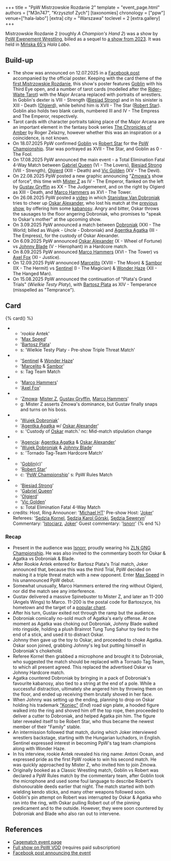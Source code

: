+++
title = "PpW Mistrzowskie Rozdanie 2"
template = "event_page.html"
authors = ["M3n747", "Krzysztof Zych"]
[taxonomies]
chronology = ["ppw"]
venue=["hala-labo"]
[extra]
city = "Warszawa"
toclevel = 2
[extra.gallery]
+++

Mistrzowskie Rozdanie 2 (roughly _A Champion's Hand 2_) was a show by [PpW Ewenement Wrestling](@/o/ppw.md), billed as a sequel to [a show from 2023](@/e/ppw/2023-05-06-ppw-mistrzowskie-rozdanie.md). It was held in [Mińska&nbsp;65's](@/v/minska-65.md) _Hala Labo_.

## Build-up

* The show was announced on 12.07.2025 in a [Facebook post][mr2] accompanied by the official poster. Keeping with the card theme of the [first Mistrzowskie Rozdanie](@/e/ppw/2023-05-06-ppw-mistrzowskie-rozdanie.md), this show's poster features [Goblin](@/w/goblin.md) with his Third Eye open, and a number of tarot cards (modelled after the [Rider–Waite Tarot][rwt]) with the Major Arcana replaced with portraits of wrestlers.
  In Goblin's dexter is VIII - Strength ([Biesiad Strong](@/w/biesiad.md)) and in his sinister is XIII - Death ([Olgierd](@/w/olgierd.md)), while behind him is XVII - The Star ([Robert Star](@/w/robert-star.md)).
  Goblin also holds two blank cards, numbered III and IV - The Empress and The Emperor, respectively.
* Tarot cards with character portraits taking place of the Major Arcana are an important element in the fantasy book series [The Chronicles of Amber][amber] by Roger Zelazny, however whether this was an inspiration or a coincidence, is not known.
* On 18.07.2025 PpW confirmed [Goblin](@/w/goblin.md) vs [Robert Star](@/w/robert-star.md) for the [PpW Championship](@/c/ppw-championship.md). Star was portrayed as XVII - The Star, and Goblin as 0 - The Fool.
* On 17.08.2025 PpW announced the main event - a Total Elimination Fatal 4-Way Match between [Gabriel Queen](@/w/gabriel-queen.md) (VI - The Lovers), [Biesiad Strong](@/w/biesiad.md) (VIII - Strength), [Olgierd](@/w/olgierd.md) (XIII - Death) and [Vic Golden](@/w/vic-golden.md) (XV - The Devil).
* On 22.08.2025 PpW posted a new graphic announcing "[Zmowa's](@/tt/zmowa.md) show of force", this time with [Mister Z](@/w/mister-z.md) as IV - The Emperor, flanked on the left by [Gustav Gryffin](@/w/gustav-gryffin.md) as XX - The Judgemenent, and on the right by Olgierd as XIII - Death, and [Marco Hammers](@/w/marco-hammers.md) as XVI - The Tower.
* On 26.08.2025 PpW posted a [video][kabanosy-sa-na-podlodze] in which [Stanisław Van Dobroniak](@/w/stanislaw-van-dobroniak.md) tries to cheer up [Oskar Alexander](@/w/oskar-alexander.md), who lost his match at the [previous show](@/e/ppw/2025-08-15-ppw-hardcore-friday-turniej-typeshit.md), by offering him some [kabanosy][kabanosy-sa-na-wikipedii]. Angry and bitter, Oskar throws the sausages to the floor angering Dobroniak, who promises to "speak to Oskar's mother" at the upcoming show.
* On 3.09.2025 PpW announced a match between [Dobroniak](@/w/stanislaw-van-dobroniak.md) (XXI - The World; billed as Wujek - _Uncle_ - Dobroniak) and [Agentka Agatka](@/w/agentka-agatka.md) (III - The Empress), for the custody of Oskar Alexander.
* On 6.09.2025 PpW announced [Oskar Alexander](@/w/oskar-alexander.md) (X - Wheel of Fortune) vs [Johnny Blade](@/w/johnny-blade.md) (V - Hierophant) in a Hardcore match.
* On 8.09.2025 PpW announced [Marco Hammers](@/w/marco-hammers.md) (XVI - The Tower) vs [Axel Fox](@/w/axel-fox.md) (XI - Justice).
* On 12.09.2025 PpW announced [Marcelito](@/w/marcelito.md) (XVIII - The Moon) & [Sambor](@/w/sambor.md) (IX - The Hermit) vs [Sentinel](@/w/sentinel.md) (I - The Magician) & [Wonder Haze](@/w/wonder-haze.md) (XII - The Hanged Man).
* On 15.08.2025 PpW announced the continuation of "Plata's Grand Trials" (_Wielkie Testy Platy_), with [Bartosz Plata](@/w/plata.md) as XIV - Temperance (misspelled as "Temprance").

## Card

{% card() %}
- - '_rookie_ Antek'
  - '[Max Speed](@/w/max-speed.md)'
  - '[Bartosz Plata](@/w/plata.md)'
  - s: 'Wielkie Testy Platy - Pre-show Triple Threat Match'
- - '[Sentinel](@/w/sentinel.md) & [Wonder Haze](@/w/wonder-haze.md)'
  - '[Marcelito](@/w/marcelito.md) & [Sambor](@/w/sambor.md)'
  - s: Tag Team Match
- - '[Marco Hammers](@/w/marco-hammers.md)'
  - '[Axel Fox](@/w/axel-fox.md)'
- - '[Zmowa](@/tt/zmowa.md): [Mister Z](@/w/mister-z.md), [Gustav Gryffin](@/w/gustav-gryffin.md), [Marco Hammers](@/w/marco-hammers.md)'
  - g: Mister Z asserts Zmowa's dominance, but Gustav finally snaps and turns on his boss.
- - '[Wujek Dobroniak](@/w/stanislaw-van-dobroniak.md)'
  - '[Agentka Agatka](@/w/agentka-agatka.md) w/ [Oskar Alexander](@/w/oskar-alexander.md)'
  - s: 'Custody of [Oskar](@/w/oskar-alexander.md) match.'
    nc: Mid-match stipulation change
- - '[Agencja](@/tt/rodzina.md): [Agentka Agatka](@/w/agentka-agatka.md) & [Oskar Alexander](@/w/oskar-alexander.md)'
  - '[Wujek Dobroniak](@/w/stanislaw-van-dobroniak.md) & [Johnny Blade](@/w/johnny-blade.md)'
  - s: 'Tornado Tag-Team Hardcore Match'
- - '[Goblin](@/w/goblin.md)(c)'
  - '[Robert Star](@/w/robert-star.md)'
  - c: '[PpW Championship](@/c/ppw-championship.md)'
    s: PpW Rules Match
- - '[Biesiad Strong](@/w/biesiad.md)'
  - '[Gabriel Queen](@/w/gabriel-queen.md)'
  - '[Olgierd](@/w/olgierd.md)'
  - '[Vic Golden](@/w/vic-golden.md)'
  - s: Total Elimination Fatal 4-Way Match
- credits:
    Host, Ring Announcer: '[Michael HT](@/w/michael-ht.md)'
    Pre-show Host: '[Joker](@/w/joker.md)'
    Referees: '[Sędzia Kornel](@/w/sedzia-kornel.md), [Sędzia Karol Górski](@/w/madman-charlie.md), [Sędzia Seweryn](@/w/sedzia-seweryn.md)'
    Commentary: '[Istociarz](@/w/istociarz.md), [Joker](@/w/joker.md)'
    Guest commentary: '[Isnorr](@/w/isnorr.md)'
{% end %}

### Recap

* Present in the audience was [Isnorr](@/w/isnorr.md), proudly wearing his [ZLN GNG Championship](@/tt/zieloni.md#trivia). He was also invited to the commentary booth for Oskar & Agatka vs Dobroniak & Blade.
* After Rookie Antek entered for Bartosz Plata's Trial match, Joker announced that, because this was the third Trial, PpW decided on making it a triple threat match with a new opponent.
  Enter [Max Speed](@/w/max-speed.md) in his unannounced PpW debut.
* Somewhat unusually, Marco Hammers entered the ring without Olgierd, nor did the match see any interference.
* Gustav delivered a massive Spinebuster to Mister Z, and later an 11-200 (Angels Wings) to Marco. 11-200 is the postal code for Bartoszyce, his hometown and the target of a [popular chant](@/a/polish-wrestling-chants.md#wrestler-specific).
* After his turn, Gustav exited not through the ramp but the audience.
* Dobroniak comically no-sold much of Agatka's early offense. At one moment as Agatka was choking out Dobroniak, Johnny Blade walked into ringside, holding a plush Brainrot Tung Tung Sahur toy tied to the end of a stick, and used it to distract Oskar.
* Johnny then gave up the toy to Oskar, and proceeded to choke Agatka. Oskar soon joined, grabbing Johnny's leg but putting himself in Dobroniak's chokehold.
* Referee Kornel then grabbed a microphone and brought it to Dobroniak, who suggested the match should be replaced with a Tornado Tag Team, to which all present agreed. This replaced the advertised Oskar vs Johnny Hardcore match.
* Agatka countered Dobroniak by bringing in a pack of Dobroniak's favourite kabanosy, also tied to a string at the end of a pole. While a successful distraction, ultimately she angered him by throwing them on the floor, and ended up receiving them brutally shoved in her face.
* When Johnny was setting up the ending, planning to drop on Oskar holding his trademark ["Koniec"][koniec] (_End_) road sign plate, a hooded figure walked into the ring and shoved him off the top rope, then proceeded to deliver a cutter to Dobroniak, and helped Agatka pin him. The figure later revealed itself to be Robert Star, who thus became the newest member of their "Family" stable.
* An intermission followed that match, during which Joker interviewed wrestlers backstage, starting with the Hungarian luchadors, in English. Sentinel expressed interest in becoming PpW's tag team champions along with Wonder Haze.
* In his interview, rookie Antek revealed his ring name: Antoni Ocean, and expressed pride as the first PpW rookie to win his second match. He was quickly approached by Mister Z, who invited him to join Zmowa.
* Originally booked as a Classic Wrestling match, Goblin vs Robert was declared a PpW Rules match by the commentary team, after Goblin took the microphone and used some foul language to describe Robert's dishonourable deeds earlier that night. The match started with both wielding kendo sticks, and many other weapons followed soon.
* Goblin's pin attempt on Robert was interrupted by Oskar & Agatka who ran into the ring, with Oskar pulling Robert out of the pinning predicament and to the outside. However, they were soon countered by Dobroniak and Blade who also ran out to intervene.

## References

* [Cagematch event page](https://www.cagematch.net/?id=1&nr=429937)
* [Full show on PpW VOD](https://ppw-ewenementpl.vhx.tv/ppw-full-shows-dvd-version/season:3/videos/ppw-mistrzowskie-rozdanie-2-20-09-25-09-20-2025-21-09-41) (requires paid subscription)
* [Facebook post announcing the event][mr2]

[mr2]: https://www.facebook.com/OficjalnePPW/posts/pfbid0taRW9fXjs7ofV4zixySEMYGQ9VfZZXPdemaSjGDpAWzoPNFjnqpo7J7WzS84B4mTl
[rwt]: https://en.wikipedia.org/wiki/Rider%E2%80%93Waite_Tarot
[amber]: https://en.wikipedia.org/wiki/The_Chronicles_of_Amber
[kabanosy-sa-na-podlodze]: https://www.facebook.com/reel/1019415226812638
[kabanosy-sa-na-wikipedii]: https://en.wikipedia.org/wiki/Kabanos
[koniec]: https://en.wikipedia.org/wiki/Road_signs_in_Poland#Complementary_plates
